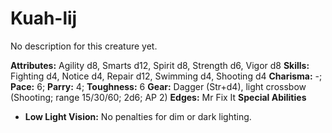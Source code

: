 # Kuah-lij

No description for this creature yet.

**Attributes:** Agility d8, Smarts d12, Spirit d8, Strength d6, Vigor
d8
**Skills:** Fighting d4, Notice d4, Repair d12, Swimming d4, Shooting
d4
**Charisma:** -; **Pace:** 6; **Parry:** 4; **Toughness:** 6
**Gear:** Dagger (Str+d4), light crossbow (Shooting; range 15/30/60;
2d6; AP 2)
**Edges:** Mr Fix It
**Special Abilities**

- **Low Light Vision:** No penalties for dim or dark lighting.
